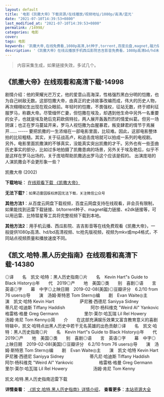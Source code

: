 ```yaml
---
layout: default
title: '电影《凯撒大帝》下载资源/在线播放/视频地址/1080p/高清/蓝光'
date: "2021-07-10T14:39:53+0800"
last_modified_at: "2021-07-10T14:39:53+0800"
permalink: /14998/
categories: 电影
cover:
tags: 电影
keywords: '凯撒大帝,在线免费看,1080p高清,bt种子,torrent,百度云盘,magnet,磁力链,迅雷下载资源'
description: '《凯撒大帝》在线云播放手机西瓜影院吉吉影音免费看，1080p高清bd/hd未删减完整版和tc抢先枪版，mkv/mp4格式，附带bt/torrent种子、magnet/磁力链、百度云盘、网盘资源迅雷下载链接'
---
```


>内容采集生成，如果链接失效，多试几个。


## 《凯撒大帝》在线观看和高清下载-14998

剧情介绍：他的荣耀光芒万丈，他的爱意山高海深，性格强烈黑白分明的恺撒，也为自己树敌无数。这部恺撒大帝，由真正的史诗故事改编而成，伟大的历史人物，再次栩栩如生出现在观众眼前。年轻时的恺撒，不畏强权，征站无数，终于顺利征服罗马，称霸大帝。尽管缅怀亡妻，但恺撒在埃及，却遇到他生命中另外一名重要的女子，也就是埃及艳后克莉欧佩特拉，两人展开轰轰烈烈的情爱纠葛。但另一场阴谋；也正在罗马蔓延开来，罗马人视恺撒为血腥暴君，叛变肆君的情节于焉展开…… ----- 要把凯撒的一生浓缩在一部电影里面，比较难。因此，这部电影整体拍的比较粗糙。其实，关于征战高卢，和追击庞培就可以拍成一系列的电视剧。 另外，电影里面凯撒演的不够真实，没能真实突出凯撒的才干。另外也有一些歪曲历史事实的部分，比如过多地拍摄了凯撒患病的场景，另外关于埃及艳后，似乎不是这样在罗马出场的，关于庞培帮助凯撒逃出罗马这个应该是假的。 出演庞培的人演凯撒会不会更形象一些？


凯撒大帝 (2002)

**下载地址**： [在线观看下载 《凯撒大帝》](https://www.btbtdy.me/btdy/dy4877.html) 


**无法下载?**：`如果迅雷因版权原因无法下载，关注微信公众号 `

**其他方法1**：从百度云网盘下载视频，百度云网盘支持在线观看，非会员有限制，如果能找到迅雷下载链接、bt/torrent种子、magnet磁力链接、e2dk链接等，可以用迅雷、比特彗星等工具将完整视频下载到本地。

**其他方法2**：用手机云播、西瓜影院、吉吉影音等在线免费观看《凯撒大帝》，一般提供1080p高清、hd/bd高清视频、tc抢先版视频，视频为mkv或mp4格式，不同站点视频质量和播放速度不同。


## 《凯文.哈特.黑人历史指南》在线观看和高清下载-14380

◎译　　名　凯文·哈特：黑人历史指南◎片　　名　Kevin Hart"s Guide to Black History◎年　　代　2019◎产　　地　美国◎类　　别　喜剧◎语　　言　英语◎字　　幕　中字◎上映日期　2019-02-08(美国)◎豆瓣评分　6.2/10 from 76 users◎导　　演　汤姆·斯特恩 Tom Stern◎编　　剧　Evan Waite◎主　　演　凯文·哈特 Kevin Hart　　　　　　萨尼雅·西德尼 Saniyya Sidney　　　　　　蒂凡尼·哈迪斯 Tiffany Haddish　　　　　　阿尔·杨科维克 "Weird Al" Yankovic　　　　　　格雷格·格曼 Greg Germann　　　　　　里尔·莱尔·哈瓦瑞 Lil Rel Howery　　　　　　汤姆·肯尼 Tom Kenny◎简　　介　　在这部充满娱乐效果又富含教育意义的喜剧特辑中，凯文·哈特点出黑人历史中若干无名英雄的出色贡献◎译　　名　凯文·哈特：黑人历史指南◎片　　名　Kevin Hart"s Guide to Black History◎年　　代　2019◎产　　地　美国◎类　　别　喜剧◎语　　言　英语◎字　　幕　中字◎上映日期　2019-02-08(美国)◎豆瓣评分　6.2/10 from 76 users◎导　　演　汤姆·斯特恩 Tom Stern◎编　　剧　Evan Waite◎主　　演　凯文·哈特 Kevin Hart　　　　　　萨尼雅·西德尼 Saniyya Sidney　　　　　　蒂凡尼·哈迪斯 Tiffany Haddish　　　　　　阿尔·杨科维克 "Weird Al" Yankovic　　　　　　格雷格·格曼 Greg Germann　　　　　　里尔·莱尔·哈瓦瑞 Lil Rel Howery　　　　　　汤姆·肯尼 Tom Kenny


凯文.哈特.黑人历史指南迅雷下载

**详情查看**： [《凯文.哈特.黑人历史指南》详情介绍](/movie/14380/)， **查看更多**：[本站资源大全](/movie/t/all/)

